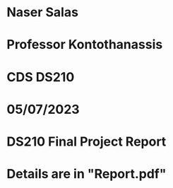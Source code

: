 # Naser Salas 
# Professor Kontothanassis 
# CDS DS210 
# 05/07/2023 
# DS210 Final Project Report
# Details are in "Report.pdf"
